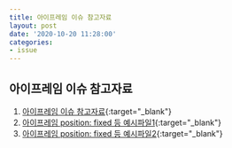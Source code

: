 ```yaml
---
title: 아이프레임 이슈 참고자료
layout: post
date: '2020-10-20 11:28:00'
categories:
- issue
---
```


## 아이프레임 이슈 참고자료

1. [아이프레임 이슈 참고자료](http://hyungju12.dothome.co.kr/06_portfolio/new_study/hivework/#id19){:target="_blank"}
2. [아이프레임 position: fixed 등 예시파일1](https://hyungju-lee.github.io/daily-issue/html/iframe-example/ex01){:target="_blank"}
2. [아이프레임 position: fixed 등 예시파일2](https://hyungju-lee.github.io/daily-issue/html/iframe-example/ex02){:target="_blank"}
